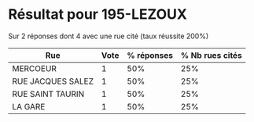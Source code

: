# Résultat pour 195-LEZOUX

Sur 2 réponses dont 4 avec une rue cité (taux réussite 200%)

| Rue | Vote | % réponses | % Nb rues cités|
|-----|------|------------|----------------|
| MERCOEUR | 1 | 50% | 25%|
| RUE JACQUES SALEZ | 1 | 50% | 25%|
| RUE SAINT TAURIN | 1 | 50% | 25%|
| LA GARE | 1 | 50% | 25%|
